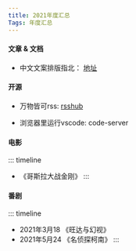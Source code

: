 ```yaml
---
title: 2021年度汇总
Tags: 年度汇总
---
```


#### 文章 & 文档

- 中文文案排版指北： [地址](https://github.com/sparanoid/chinese-copywriting-guidelines)

#### 开源

- 万物皆可rss: [rsshub](https://docs.rsshub.app/)

- 浏览器里运行vscode: code-server


#### 电影



::: timeline
- 《哥斯拉大战金刚》
:::

#### 番剧

::: timeline
- 2021年3月18 《旺达与幻视》
- 2021年5月24 《名侦探柯南》
:::


